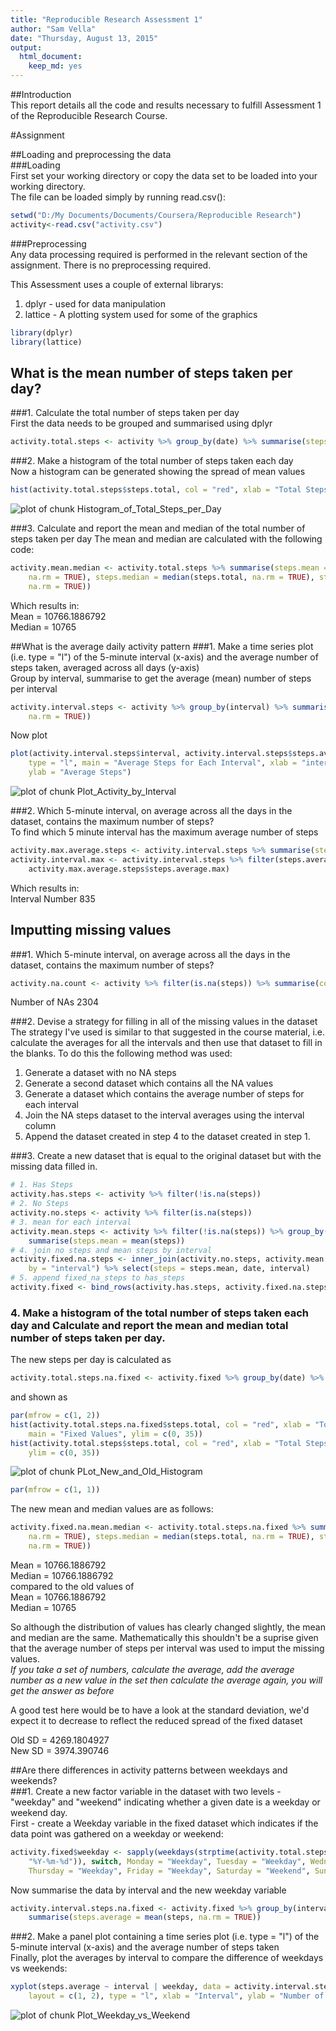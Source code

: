 ```yaml
---
title: "Reproducible Research Assessment 1"
author: "Sam Vella"
date: "Thursday, August 13, 2015"
output:
  html_document:
    keep_md: yes
---
```



##Introduction  
This report details all the code and results necessary to fulfill Assessment 1 of the Reproducible Research Course.  

#Assignment  
  
##Loading and preprocessing the data  
###Loading  
First set your working directory or copy the data set to be loaded into your working directory.  
The file can be loaded simply by running read.csv():

```r
setwd("D:/My Documents/Documents/Coursera/Reproducible Research")
activity<-read.csv("activity.csv")
```

###Preprocessing  
Any data processing required is performed in the relevant section of the assignment. There is no preprocessing required.

This Assessment uses a couple of external librarys:  
1. dplyr - used for data manipulation  
2. lattice - A plotting system used for some of the graphics  


```r
library(dplyr)
library(lattice)
```

## What is the mean number of steps taken per day?  
###1. Calculate the total number of steps taken per day  
First the data needs to be grouped and summarised using dplyr

```r
activity.total.steps <- activity %>% group_by(date) %>% summarise(steps.total = sum(steps))
```

###2. Make a histogram of the total number of steps taken each day  
Now a histogram can be generated showing the spread of mean values  

```r
hist(activity.total.steps$steps.total, col = "red", xlab = "Total Steps", main = "Total Steps Per Day")
```

![plot of chunk Histogram_of_Total_Steps_per_Day](figure/Histogram_of_Total_Steps_per_Day-1.png) 

###3. Calculate and report the mean and median of the total number of steps taken per day 
The mean and median are calculated with the following code:  

```r
activity.mean.median <- activity.total.steps %>% summarise(steps.mean = mean(steps.total, 
    na.rm = TRUE), steps.median = median(steps.total, na.rm = TRUE), steps.sd = sd(steps.total, 
    na.rm = TRUE))
```

Which results in:  
Mean = 10766.1886792  
Median = 10765


##What is the average daily activity pattern
###1. Make a time series plot (i.e. type = "l") of the 5-minute interval (x-axis) and the average number of steps taken, averaged across all days (y-axis)  
Group by interval, summarise to get the average (mean) number of steps per interval

```r
activity.interval.steps <- activity %>% group_by(interval) %>% summarise(steps.average = mean(steps, 
    na.rm = TRUE))
```

Now plot  

```r
plot(activity.interval.steps$interval, activity.interval.steps$steps.average, 
    type = "l", main = "Average Steps for Each Interval", xlab = "interval", 
    ylab = "Average Steps")
```

![plot of chunk Plot_Activity_by_Interval](figure/Plot_Activity_by_Interval-1.png) 

###2. Which 5-minute interval, on average across all the days in the dataset, contains the maximum number of steps?  
To find which 5 minute interval has the maximum average number of steps

```r
activity.max.average.steps <- activity.interval.steps %>% summarise(steps.average.max = max(steps.average))
activity.interval.max <- activity.interval.steps %>% filter(steps.average == 
    activity.max.average.steps$steps.average.max)
```
Which results in:  
Interval Number 835  


## Imputting missing values

###1. Which 5-minute interval, on average across all the days in the dataset, contains the maximum number of steps?  

```r
activity.na.count <- activity %>% filter(is.na(steps)) %>% summarise(count = n())
```
  
Number of NAs 2304    
  
###2. Devise a strategy for filling in all of the missing values in the dataset    
The strategy I've used is similar to that suggested in the course material, i.e. calculate the averages for all the intervals 
and then use that dataset to fill in the blanks.
To do this the following method was used:  
1. Generate a dataset with no NA steps  
2. Generate a second dataset which contains all the NA values  
3. Generate a dataset which contains the average number of steps for each interval  
4. Join the NA steps dataset to the interval averages using the interval column  
5. Append the dataset created in step 4 to the dataset created in step 1.  

###3. Create a new dataset that is equal to the original dataset but with the missing data filled in.  

```r
# 1. Has Steps
activity.has.steps <- activity %>% filter(!is.na(steps))
# 2. No Steps
activity.no.steps <- activity %>% filter(is.na(steps))
# 3. mean for each interval
activity.mean.steps <- activity %>% filter(!is.na(steps)) %>% group_by(interval) %>% 
    summarise(steps.mean = mean(steps))
# 4. join no steps and mean steps by interval
activity.fixed.na.steps <- inner_join(activity.no.steps, activity.mean.steps, 
    by = "interval") %>% select(steps = steps.mean, date, interval)
# 5. append fixed_na_steps to has_steps
activity.fixed <- bind_rows(activity.has.steps, activity.fixed.na.steps)
```

### 4. Make a histogram of the total number of steps taken each day and Calculate and report the mean and median total number of steps taken per day.  
The new steps per day is calculated as  

```r
activity.total.steps.na.fixed <- activity.fixed %>% group_by(date) %>% summarise(steps.total = sum(steps))
```

and shown as  

```r
par(mfrow = c(1, 2))
hist(activity.total.steps.na.fixed$steps.total, col = "red", xlab = "Total Steps", 
    main = "Fixed Values", ylim = c(0, 35))
hist(activity.total.steps$steps.total, col = "red", xlab = "Total Steps", main = "Original", 
    ylim = c(0, 35))
```

![plot of chunk PLot_New_and_Old_Histogram](figure/PLot_New_and_Old_Histogram-1.png) 

```r
par(mfrow = c(1, 1))
```


The new mean and median values are as follows:


```r
activity.fixed.na.mean.median <- activity.total.steps.na.fixed %>% summarise(steps.mean = mean(steps.total, 
    na.rm = TRUE), steps.median = median(steps.total, na.rm = TRUE), steps.sd = sd(steps.total, 
    na.rm = TRUE))
```


Mean = 10766.1886792  
Median = 10766.1886792  
compared to the old values of  
Mean = 10766.1886792  
Median = 10765  
  
So although the distribution of values has clearly changed slightly, the mean and median are the same. Mathematically this shouldn't be a suprise given that the average number of steps per interval was used to imput the missing values.  
*If you take a set of numbers, calculate the average, add the average number as a new value in the set then calculate the average again, you will get the answer as before*

A good test here would be to have a look at the standard deviation, we'd expect it to decrease to reflect the reduced spread of the fixed dataset
  
Old SD = 4269.1804927  
New SD = 3974.390746


##Are there differences in activity patterns between weekdays and weekends?  
###1. Create a new factor variable in the dataset with two levels - "weekday" and "weekend" indicating whether a given date is a weekday or weekend day.  
First - create a Weekday variable in the fixed dataset which indicates if the data point was gathered on a weekday or weekend:  

```r
activity.fixed$weekday <- sapply(weekdays(strptime(activity.total.steps.na.fixed$date, 
    "%Y-%m-%d")), switch, Monday = "Weekday", Tuesday = "Weekday", Wednesday = "Weekday", 
    Thursday = "Weekday", Friday = "Weekday", Saturday = "Weekend", Sunday = "Weekend")
```

  
Now summarise the data by interval and the new weekday variable  

```r
activity.interval.steps.na.fixed <- activity.fixed %>% group_by(interval, weekday) %>% 
    summarise(steps.average = mean(steps, na.rm = TRUE))
```

###2. Make a panel plot containing a time series plot (i.e. type = "l") of the 5-minute interval (x-axis) and the average number of steps taken  
Finally, plot the averages by interval to compare the difference of weekdays vs weekends:  

```r
xyplot(steps.average ~ interval | weekday, data = activity.interval.steps.na.fixed, 
    layout = c(1, 2), type = "l", xlab = "Interval", ylab = "Number of Steps")
```

![plot of chunk Plot_Weekday_vs_Weekend](figure/Plot_Weekday_vs_Weekend-1.png) 

